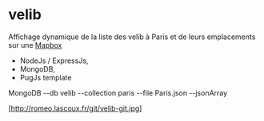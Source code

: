 # velib

Affichage dynamique de la liste des velib à Paris et de leurs emplacements sur une [Mapbox](https://www.mapbox.com/) 

 - NodeJs / ExpressJs, 
 - MongoDB, 
 - PugJs template
 

MongoDB
--db velib --collection paris --file Paris.json --jsonArray

[http://romeo.lascoux.fr/git/velib-git.jpg]
